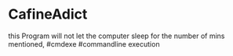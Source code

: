 # CafineAdict
this Program will not let the computer sleep for the number of mins mentioned, #cmdexe #commandline execution
